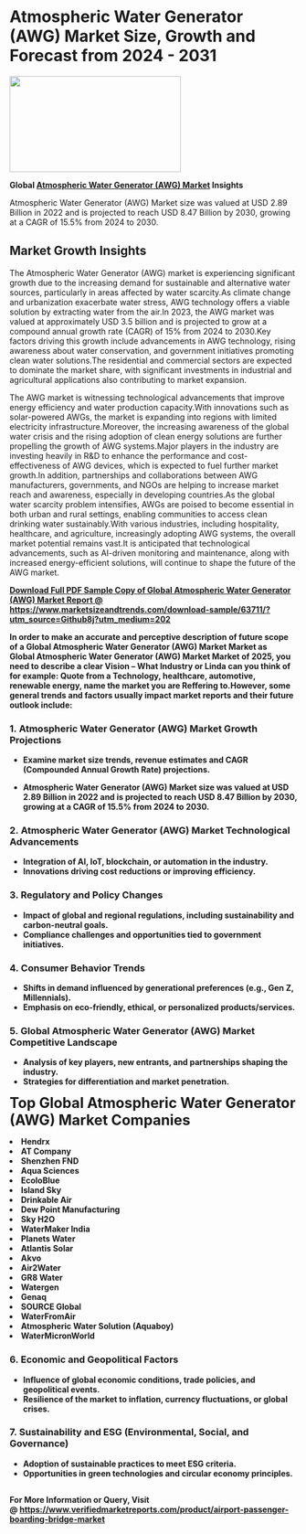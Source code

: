 <H1>Atmospheric Water Generator (AWG) Market Size, Growth and Forecast from 2024 - 2031</H1><img class="aligncenter size-medium wp-image-584254" src="https://thirdeyenews.in/wp-content/uploads/2024/09/Global-Market-Research-300x168.jpeg" alt="" width="300" height="168" /><p><strong>Global&nbsp;<a href="https://www.marketsizeandtrends.com/download-sample/63711/?utm_source=Github8j?utm_medium=202">Atmospheric Water Generator (AWG) Market</a> Insights</strong></p><p>Atmospheric Water Generator (AWG) Market size was valued at USD 2.89 Billion in 2022 and is projected to reach USD 8.47 Billion by 2030, growing at a CAGR of 15.5% from 2024 to 2030.</p><p><h2>Market Growth Insights</h2> <p>The Atmospheric Water Generator (AWG) market is experiencing significant growth due to the increasing demand for sustainable and alternative water sources, particularly in areas affected by water scarcity.As climate change and urbanization exacerbate water stress, AWG technology offers a viable solution by extracting water from the air.In 2023, the AWG market was valued at approximately USD 3.5 billion and is projected to grow at a compound annual growth rate (CAGR) of 15% from 2024 to 2030.Key factors driving this growth include advancements in AWG technology, rising awareness about water conservation, and government initiatives promoting clean water solutions.The residential and commercial sectors are expected to dominate the market share, with significant investments in industrial and agricultural applications also contributing to market expansion.</p> <p><strong><a href="#"></a></strong></p> <p>The AWG market is witnessing technological advancements that improve energy efficiency and water production capacity.With innovations such as solar-powered AWGs, the market is expanding into regions with limited electricity infrastructure.Moreover, the increasing awareness of the global water crisis and the rising adoption of clean energy solutions are further propelling the growth of AWG systems.Major players in the industry are investing heavily in R&D to enhance the performance and cost-effectiveness of AWG devices, which is expected to fuel further market growth.In addition, partnerships and collaborations between AWG manufacturers, governments, and NGOs are helping to increase market reach and awareness, especially in developing countries.As the global water scarcity problem intensifies, AWGs are poised to become essential in both urban and rural settings, enabling communities to access clean drinking water sustainably.With various industries, including hospitality, healthcare, and agriculture, increasingly adopting AWG systems, the overall market potential remains vast.It is anticipated that technological advancements, such as AI-driven monitoring and maintenance, along with increased energy-efficient solutions, will continue to shape the future of the AWG market.<p><strong><a href="#"></p><p><span class=""><strong>Download Full PDF Sample Copy of Global Atmospheric Water Generator (AWG) Market Report</strong> @ <a href="https://www.marketsizeandtrends.com/download-sample/63711/?utm_source=Github8j?utm_medium=202" target="_blank">https://www.marketsizeandtrends.com/download-sample/63711/?utm_source=Github8j?utm_medium=202</a></span></p><p>In order to make an accurate and perceptive description of future scope of a Global&nbsp;Atmospheric Water Generator (AWG) Market Market as Global&nbsp;Atmospheric Water Generator (AWG) Market Market of 2025, you need to describe a clear Vision &ndash; What Industry or Linda can you think of for example: Quote from a Technology, healthcare, automotive, renewable energy, name the market you are Reffering to.However, some general trends and factors usually impact market reports and their future outlook include:</p><h3>1.&nbsp;<strong>Atmospheric Water Generator (AWG) Market Growth Projections</strong></h3><ul><li>Examine market size trends, revenue estimates and CAGR (Compounded Annual Growth Rate) projections.</li><li><p>Atmospheric Water Generator (AWG) Market size was valued at USD 2.89 Billion in 2022 and is projected to reach USD 8.47 Billion by 2030, growing at a CAGR of 15.5% from 2024 to 2030.</p></li></ul><h3>2.&nbsp;<strong>Atmospheric Water Generator (AWG) Market Technological Advancements</strong></h3><ul><li>Integration of AI, IoT, blockchain, or automation in the industry.</li><li>Innovations driving cost reductions or improving efficiency.</li></ul><h3>3.&nbsp;<strong>Regulatory and Policy Changes</strong></h3><ul><li>Impact of global and regional regulations, including sustainability and carbon-neutral goals.</li><li>Compliance challenges and opportunities tied to government initiatives.</li></ul><h3>4.&nbsp;<strong>Consumer Behavior Trends</strong></h3><ul><li>Shifts in demand influenced by generational preferences (e.g., Gen Z, Millennials).</li><li>Emphasis on eco-friendly, ethical, or personalized products/services.</li></ul><h3>5.&nbsp;<strong>Global Atmospheric Water Generator (AWG) Market Competitive Landscape</strong></h3><ul><li>Analysis of key players, new entrants, and partnerships shaping the industry.</li><li>Strategies for differentiation and market penetration.</li></ul><p data-pm-slice="1 1 []"><span style="color: inherit; font-family: inherit; font-size: 25px;">Top Global Atmospheric Water Generator (AWG) Market Companies</span></p><div class="" data-test-id=""><p><li>Hendrx</li><li> AT Company</li><li> Shenzhen FND</li><li> Aqua Sciences</li><li> EcoloBlue</li><li> Island Sky</li><li> Drinkable Air</li><li> Dew Point Manufacturing</li><li> Sky H2O</li><li> WaterMaker India</li><li> Planets Water</li><li> Atlantis Solar</li><li> Akvo</li><li> Air2Water</li><li> GR8 Water</li><li> Watergen</li><li> Genaq</li><li> SOURCE Global</li><li> WaterFromAir</li><li> Atmospheric Water Solution (Aquaboy)</li><li> WaterMicronWorld</li></p></div><h3>6.&nbsp;<strong>Economic and Geopolitical Factors</strong></h3><ul><li>Influence of global economic conditions, trade policies, and geopolitical events.</li><li>Resilience of the market to inflation, currency fluctuations, or global crises.</li></ul><h3>7.&nbsp;<strong>Sustainability and ESG (Environmental, Social, and Governance)</strong></h3><ul><li>Adoption of sustainable practices to meet ESG criteria.</li><li>Opportunities in green technologies and circular economy principles.</li></ul><h2><strong style="font-size: 14px;">For More Information or Query, Visit @&nbsp;</strong><a style="background-color: #ffffff; font-size: 14px;" href="https://www.marketsizeandtrends.com/report/atmospheric-water-generator-awg-market/" target="_blank">https://www.verifiedmarketreports.com/product/airport-passenger-boarding-bridge-market</a></h2>
